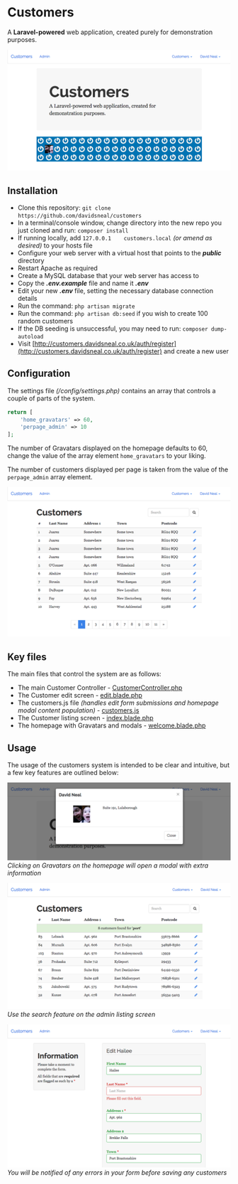 # Customers

A **Laravel-powered** web application, created purely for demonstration purposes.

![Image](/resources/assets/img/home.png)

## Installation

- Clone this repository: `git clone https://github.com/davidsneal/customers`
- In a terminal/console window, change directory into the new repo you just cloned and run: `composer install`
- If running locally, add `127.0.0.1	customers.local` _(or amend as desired)_ to your hosts file
- Configure your web server with a virtual host that points to the **_public_** directory
- Restart Apache as required
- Create a MySQL database that your web server has access to
- Copy the **_.env.example_** file and name it **_.env_**
- Edit your new **_.env_** file, setting the necessary database connection details
- Run the command: `php artisan migrate`
- Run the command: `php artisan db:seed` if you wish to create 100 random customers
- If the DB seeding is unsuccessful, you may need to run: `composer dump-autoload`
- Visit [http://customers.davidsneal.co.uk/auth/register](http://customers.davidsneal.co.uk/auth/register) and create a new user

## Configuration

The settings file _(/config/settings.php)_ contains an array that controls a couple of parts of the system.

```php
return [
	'home_gravatars' => 60,
	'perpage_admin' => 10
];
```

The number of Gravatars displayed on the homepage defaults to 60, change the value of the array element `home_gravatars` to your liking.

The number of customers displayed per page is taken from the value of the `perpage_admin` array element.

![Image](/resources/assets/img/perpage.png)

## Key files

The main files that control the system are as follows:

- The main Customer Controller - [CustomerController.php](https://github.com/davidsneal/customers/blob/master/app/Http/Controllers/CustomerController.php)
- The Customer edit screen - [edit.blade.php](https://github.com/davidsneal/customers/blob/master/resources/views/customers/edit.blade.php)
- The customers.js file _(handles edit form submissions and homepage modal content population)_ - [customers.js](https://github.com/davidsneal/customers/blob/master/public/js/customers.js)
- The Customer listing screen - [index.blade.php](https://github.com/davidsneal/customers/blob/master/resources/views/customers/index.blade.php)
- The homepage with Gravatars and modals - [welcome.blade.php](https://github.com/davidsneal/customers/blob/master/resources/views/welcome.blade.php)

## Usage

The usage of the customers system is intended to be clear and intuitive, but a few key features are outlined below:

![Image](/resources/assets/img/modal.png)
_Clicking on Gravatars on the homepage will open a modal with extra information_

![Image](/resources/assets/img/search.png)
_Use the search feature on the admin listing screen_

![Image](/resources/assets/img/edit.png)
_You will be notified of any errors in your form before saving any customers_